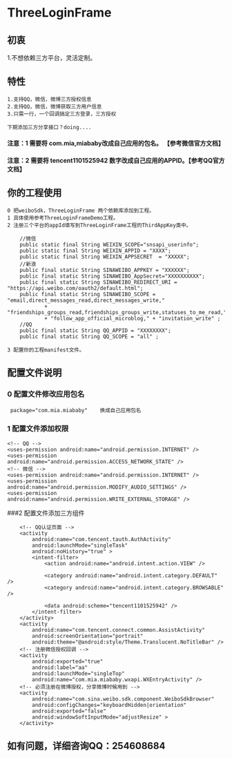 # ThreeLoginFrame

## 初衷
    
   1.不想依赖三方平台，灵活定制。

## 特性

    1.支持QQ，微信，微博三方授权信息
    2.支持QQ，微信，微博获取三方用户信息
    3.只需一行，一个回调搞定三方登录，三方授权
    
    下期添加三方分享接口？doing....


        

#### 注意：1 需要将 com.mia,miababy改成自己应用的包名。         【参考微信官方文档】
#### 注意：2 需要将 tencent1101525942 数字改成自己应用的APPID。【参考QQ官方文档】 

## 你的工程使用

    0 把weiboSdk，ThreeLoginFrame 两个依赖库添加到工程。
    1 具体使用参考ThreeLoginFrameDemo工程。
    2 注册三个平台的appId填写到ThreeLoginFrame工程的ThirdAppKey类中。
    
        //微信
        public static final String WEIXIN_SCOPE="snsapi_userinfo";
    	public static final String WEIXIN_APPID = "XXXX";
    	public static final String WEIXIN_APPSECRET  = "XXXXX";
        //新浪
        public final static String SINAWEIBO_APPKEY = "XXXXXX";  
        public final static String SINAWEIBO_AppSecret="XXXXXXXXXX";
        public final static String SINAWEIBO_REDIRECT_URI = "https://api.weibo.com/oauth2/default.html"; 
        public final static String SINAWEIBO_SCOPE = "email,direct_messages_read,direct_messages_write,"
                + "friendships_groups_read,friendships_groups_write,statuses_to_me_read,"
                + "follow_app_official_microblog," + "invitation_write" ;
        //QQ
        public final static String QQ_APPID = "XXXXXXXX";
        public final static String QQ_SCOPE = "all" ;
        
    3 配置你的工程manifest文件。
 
 
## 配置文件说明


### 0 配置文件修改应用包名
   
     package="com.mia.miababy"    换成自己应用包名

### 1 配置文件添加权限
    
    <!-- QQ -->
    <uses-permission android:name="android.permission.INTERNET" />
    <uses-permission android:name="android.permission.ACCESS_NETWORK_STATE" />
    <!-- 微信 -->
    <uses-permission android:name="android.permission.INTERNET" />
    <uses-permission android:name="android.permission.MODIFY_AUDIO_SETTINGS" />
    <uses-permission android:name="android.permission.WRITE_EXTERNAL_STORAGE" />

###2 配置文件添加三方组件
    
        <!-- QQ认证页面 -->
        <activity
            android:name="com.tencent.tauth.AuthActivity"
            android:launchMode="singleTask"
            android:noHistory="true" >
            <intent-filter>
                <action android:name="android.intent.action.VIEW" />

                <category android:name="android.intent.category.DEFAULT" />
                <category android:name="android.intent.category.BROWSABLE" />

                <data android:scheme="tencent1101525942" />
            </intent-filter>
        </activity>
        <activity
            android:name="com.tencent.connect.common.AssistActivity"
            android:screenOrientation="portrait"
            android:theme="@android:style/Theme.Translucent.NoTitleBar" />
        <!-- 注册微信授权回调 -->
        <activity
            android:exported="true"
            android:label="aa"
            android:launchMode="singleTop"
            android:name="com.mia.miababy.wxapi.WXEntryActivity" />
        <!-- 必须注册在微博授权，分享微博时候用到 -->
        <activity
            android:name="com.sina.weibo.sdk.component.WeiboSdkBrowser"
            android:configChanges="keyboardHidden|orientation"
            android:exported="false"
            android:windowSoftInputMode="adjustResize" >
        </activity>
        
## 如有问题，详细咨询QQ：254608684
    
